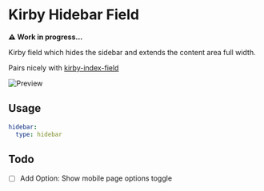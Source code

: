 # Kirby Hidebar Field

**⚠️ Work in progress...**

Kirby field which hides the sidebar and extends the content area full width.

Pairs nicely with [kirby-index-field](https://github.com/jongacnik/kirby-index-field)

![Preview](https://github.com/jongacnik/kirby-hidebar-field/blob/master/preview.jpg?raw=true)

## Usage

```yaml
hidebar:
  type: hidebar
```

## Todo

- [ ] Add Option: Show mobile page options toggle